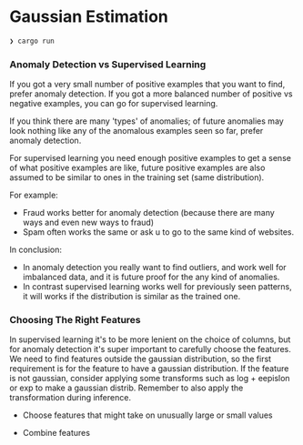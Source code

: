 # Gaussian Estimation

```bash
❯ cargo run
```

### Anomaly Detection vs Supervised Learning
If you got a very small number of positive examples that you want to find, prefer anomaly detection. If you got a more balanced number of positive vs negative examples, you can go for supervised learning.

If you think there are many 'types' of anomalies; of future anomalies may look nothing like any of the anomalous examples seen so far, prefer anomaly detection.

For supervised learning you need enough positive examples to get a sense of what positive examples are like, future positive examples are also assumed to be similar to ones in the training set (same distribution).

For example:
- Fraud works better for anomaly detection (because there are many ways and even new ways to fraud)
- Spam often works the same or ask u to go to the same kind of websites.

In conclusion:
- In anomaly detection you really want to find outliers, and work well for imbalanced data, and it is future proof for the any kind of anomalies.
- In contrast supervised learning works well for previously seen patterns, it will works if the distribution is similar as the trained one.


### Choosing The Right Features
In supervised learning it's to be more lenient on the choice of columns, but for anomaly detection it's super important to carefully choose the features. We need to find features outside the gaussian distribution, so the first requirement is for the feature to have a gaussian distribution. If the feature is not gaussian, consider applying some transforms such as log + eepislon or exp to make a gaussian distrib. Remember to also apply the transformation during inference.

- Choose features that might take on unusually large or small values

- Combine features
